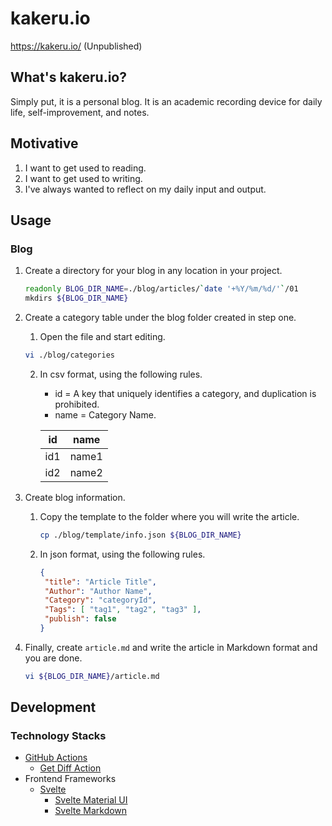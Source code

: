 # kakeru.io

https://kakeru.io/ (Unpublished)

## What's kakeru.io?

Simply put, it is a personal blog. It is an academic recording device for daily life, self-improvement, and notes.

## Motivative

1. I want to get used to reading.
2. I want to get used to writing.
3. I've always wanted to reflect on my daily input and output.

## Usage

### Blog

1. Create a directory for your blog in any location in your project.

     ```sh
     readonly BLOG_DIR_NAME=./blog/articles/`date '+%Y/%m/%d/'`/01
     mkdirs ${BLOG_DIR_NAME}
     ```
2. Create a category table under the blog folder created in step one.

    1. Open the file and start editing.
     ```sh
     vi ./blog/categories
     ```
    2. In csv format, using the following rules.
        - id = A key that uniquely identifies a category, and duplication is prohibited.
        - name = Category Name.

       |  id  |  name  |
       | ---- | ---- |
       |  id1  |  name1  |
       |  id2  |  name2  |

3. Create blog information.
    1. Copy the template to the folder where you will write the article.
       ```sh
       cp ./blog/template/info.json ${BLOG_DIR_NAME}
       ```
    2. In json format, using the following rules.
       ```json
       {
        "title": "Article Title",
        "Author": "Author Name",
        "Category": "categoryId",
        "Tags": [ "tag1", "tag2", "tag3" ],
        "publish": false
       }
       ```

4. Finally, create `article.md` and write the article in Markdown format and you are done.

     ```sh
     vi ${BLOG_DIR_NAME}/article.md
     ```

## Development

### Technology Stacks

- [GitHub Actions](https://github.co.jp/features/actions)
    - [Get Diff Action](https://github.com/marketplace/actions/get-diff-action)
- Frontend Frameworks
    - [Svelte](https://svelte.jp/)
        - [Svelte Material UI](https://sveltematerialui.com/)
        - [Svelte Markdown](https://www.npmjs.com/package/svelte-markdown)